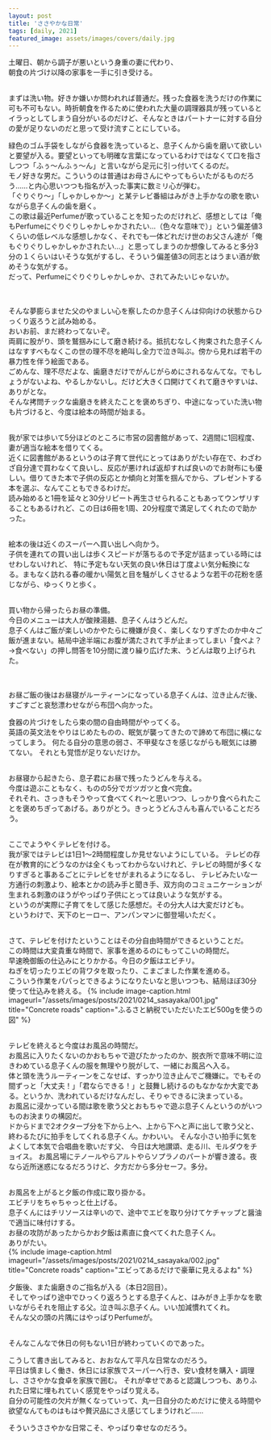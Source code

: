 ```yaml
---
layout: post
title: 'ささやかな日常'
tags: [daily, 2021]
featured_image: assets/images/covers/daily.jpg
---
```


土曜日、朝から調子が悪いという身重の妻に代わり、  
朝食の片づけ以降の家事を一手に引き受ける。  
<br>

まずは洗い物。好きか嫌いか問われれば普通だ。残った食器を洗うだけの作業に可も不可もない。時折朝食を作るために使われた大量の調理器具が残っているとイラっとしてしまう自分がいるのだけど、そんなときはパートナーに対する自分の愛が足りないのだと思って受け流すことにしている。

緑色のゴム手袋をしながら食器を洗っていると、息子くんから歯を磨いて欲しいと要望が入る。要望といっても明確な言葉になっているわけではなくて口を指さしつつ「ふぅ～んふぅ～ん」と言いながら足元に引っ付いてくるのだ。  
モノ好きな男だ。こういうのは普通はお母さんにやってもらいたがるものだろう……と内心思いつつも指名が入った事実に数ミリ心が弾む。  
「ぐりぐり～」「しゃかしゃか～」と某テレビ番組はみがき上手かなの歌を歌いながら息子くんの歯を磨く。  
この歌は最近Perfumeが歌っていることを知ったのだけれど、感想としては「俺もPerfumeにぐりぐりしゃかしゃかされたい…（色々な意味で）」という偏差値3くらいの低レベルな感想しかなく、それでも一体どれだけ世のお父さん達が「俺もぐりぐりしゃかしゃかされたい…」と思ってしまうのか想像してみると多分3分の１くらいはいそうな気がするし、そういう偏差値3の同志とはうまい酒が飲めそうな気がする。  
だって、Perfumeにぐりぐりしゃかしゃか、されてみたいじゃないか。  
<br>
<br>

そんな夢膨らませた父のやましい心を察したのか息子くんは仰向けの状態からひっくり返ろうと試み始める。  
おいお前、まだ終わってないぞ。  
両肩に股がり、頭を鷲掴みにして磨き続ける。抵抗むなしく拘束された息子くんはなすすべもなくこの世の理不尽を絶叫し全力で泣き叫ぶ。傍から見れば若干の暴力性を伴う絵面である。  
ごめんな、理不尽だよな、歯磨きだけでがんじがらめにされるなんてな。でもしょうがないよね、やるしかないし。だけど大きく口開けてくれて磨きやすいは、ありがとな。  
そんな拷問チックな歯磨きを終えたことを褒めちぎり、中途になっていた洗い物も片づけると、今度は絵本の時間が始まる。
<br>
<br>

我が家では歩いて5分ほどのところに市営の図書館があって、2週間に1回程度、妻が適当な絵本を借りてくる。  
近くに図書館があるというのは子育て世代にとってはありがたい存在で、わざわざ自分達で買わなくて良いし、反応が悪ければ返却すれば良いのでお財布にも優しい。借りてきた本で子供の反応とか傾向と対策を掴んでから、プレゼントする本を選ぶ、なんてこともできるわけだ。  
読み始めると1冊を延々と30分リピート再生させられることもあってウンザリすることもあるけれど、この日は6冊を1周、20分程度で満足してくれたので助かった。
<br>
<br>

絵本の後は近くのスーパーへ買い出しへ向かう。  
子供を連れての買い出しは歩くスピードが落ちるので予定が詰まっている時にはせわしないけれど、
特に予定もない天気の良い休日は丁度よい気分転換になる。まもなく訪れる春の暖かい陽気と目を騒がしくさせるような若干の花粉を感じながら、ゆっくりと歩く。
<br>
<br>

買い物から帰ったらお昼の準備。  
今日のメニューは大人が酸辣湯麺、息子くんはうどんだ。  
息子くんはご飯が楽しいのかやたらに機嫌が良く、楽しくなりすぎたのか中々ご飯が進まない。結局中途半端にお腹が満たされて手が止まってしまい「食べよ？→食べない」の押し問答を10分間に渡り繰り広げた末、うどんは取り上げられた。  
<br>
<br>

お昼ご飯の後はお昼寝がルーティーンになっている息子くんは、泣き止んだ後、すごすごと哀愁漂わせながら布団へ向かった。  

食器の片づけをしたら束の間の自由時間がやってくる。  
英語の英文法をやりはじめたものの、眠気が襲ってきたので諦めて布団に横になってしまう。
何たる自分の意思の弱さ、不甲斐なさを感じながらも眠気には勝てない。
それとも覚悟が足りないだけか。
<br>
<br>

お昼寝から起きたら、息子君にお昼で残ったうどんを与える。  
今度は遊ぶこともなく、ものの5分でガツガツと食べ完食。  
それそれ、さっきもそうやって食べてくれ～と思いつつ、しっかり食べられたことを褒めちぎってあげる。ありがとう。きっとうどんさんも喜んでいることだろう。
<br>
<br>

ここでようやくテレビを付ける。  
我が家ではテレビは1日1～2時間程度しか見せないようにしている。
テレビの存在が教育的にどうなのかは全くもってわからないけれど、テレビの時間が多くなりすぎると事あるごとにテレビをせがまれるようになるし、
テレビみたいな一方通行の刺激より、絵本とかの読み手と聞き手、双方向のコミュニケーションが生まれる刺激のほうがやっぱり子供にとっては良いような気がする。  
というのが実際に子育てをして感じた感想だ。その分大人は大変だけども。  
というわけで、天下のヒーロー、アンパンマンに御登場いただく。
<br>
<br>

さて、テレビを付けたということはその分自由時間ができるということだ。  
この時間は大変貴重な時間で、家事を進めるのにもってこいの時間だ。  
早速晩御飯の仕込みにとりかかる。今日の夕飯はエビチリ。  
ねぎを切ったりエビの背ワタを取ったり、こまごました作業を進める。  
こういう作業をパパっとできるようになりたいなと思いつつも、結局ほぼ30分使って仕込みを終える。
{% include image-caption.html imageurl="/assets/images/posts/2021/0214_sasayaka/001.jpg" title="Concrete roads" caption="ふるさと納税でいただいたエビ500gを使うの図" %} 
<br>
<br>

テレビを終えると今度はお風呂の時間だ。  
お風呂に入りたくないのかおもちゃで遊びたかったのか、脱衣所で意味不明に泣きわめている息子くんの服を無理やり脱がして、一緒にお風呂へ入る。  
体と頭を洗うルーティーンをこなせば、すっかり泣き止んでご機嫌に。でもその間ずっと「大丈夫！」「君ならできる！」と鼓舞し続けるのもなかなか大変である。というか、洗われているだけなんだし、そりゃできるに決まっている。  
お風呂に浸かっている間は歌を歌う父とおもちゃで遊ぶ息子くんというのがいつものお決まりの構図だ。  
ドからドまで2オクターブ分を下から上へ、上から下へと声に出して歌う父と、
終わるたびに拍手をしてくれる息子くん。かわいい。
そんな小さい拍手に気をよくして本気で合唱曲を歌いだす父、
今日は大地讃頌、走る川、モルダウをチョイス。
お風呂場にテノールやらアルトやらソプラノのパートが響き渡る。夜なら近所迷惑になるだろうけど、夕方だから多分セーフ。多分。
<br>
<br>

お風呂を上がると夕飯の作成に取り掛かる。  
エビチリをちゃちゃっと仕上げる。  
息子くんにはチリソースは辛いので、途中でエビを取り分けてケチャップと醤油で適当に味付けする。  
お昼の攻防があったからかお夕飯は素直に食べてくれた息子くん。  
ありがたい。  
{% include image-caption.html imageurl="/assets/images/posts/2021/0214_sasayaka/002.jpg" title="Concrete roads" caption="エビってあるだけで豪華に見えるよね" %} 

夕飯後、また歯磨きのご指名が入る（本日2回目）。  
そしてやっぱり途中でひっくり返ろうとする息子くんと、はみがき上手かなを歌いながらそれを阻止する父。泣き叫ぶ息子くん。いい加減慣れてくれ。  
そんな父の頭の片隅にはやっぱりPerfumeが。
<br>
<br>

そんなこんなで休日の何もない1日が終わっていくのであった。  

こうして書き出してみると、おおなんて平凡な日常なのだろう。  
平日は慎ましく働き、休日には家族でスーパーへ行き、安い食材を購入・調理し、ささやかな食卓を家族で囲む。
それが幸せであると認識しつつも、ありふれた日常に埋もれていく感覚をやっぱり覚える。  
自分の可能性の欠片が無くなっていって、丸一日自分のためだけに使える時間や欲望なんてものはもはや贅沢品にさえ感じてしまうけれど……  

そういうささやかな日常こそ、やっぱり幸せなのだろう。  
<br>
<br>


